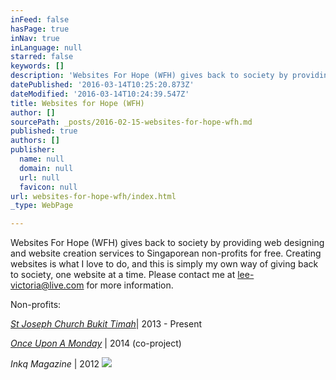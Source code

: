 ```yaml
---
inFeed: false
hasPage: true
inNav: true
inLanguage: null
starred: false
keywords: []
description: 'Websites For Hope (WFH) gives back to society by providing web designing and website creation services to Singaporean non-profits for free. Creating websites is what I love to do, and this is simply my own way of giving back to society, one website at a time. Please contact me at lee-victoria@live.com for more information.'
datePublished: '2016-03-14T10:25:20.873Z'
dateModified: '2016-03-14T10:24:39.547Z'
title: Websites for Hope (WFH)
author: []
sourcePath: _posts/2016-02-15-websites-for-hope-wfh.md
published: true
authors: []
publisher:
  name: null
  domain: null
  url: null
  favicon: null
url: websites-for-hope-wfh/index.html
_type: WebPage

---
```

Websites For Hope (WFH) gives back to society by providing web designing and website creation services to Singaporean non-profits for free. Creating websites is what I love to do, and this is simply my own way of giving back to society, one website at a time. Please contact me at [lee-victoria@live.com][0] for more information.

Non-profits:

_[St Joseph Church Bukit Timah][1]_| 2013 - Present

_[Once Upon A Monday][2]_ | 2014 (co-project)

_Inkq Magazine_ | 2012
![](https://the-grid-user-content.s3-us-west-2.amazonaws.com/28035dff-8ce4-4c89-bb78-5cc6e577d798.png)

[0]: mailto:lee-victoria@live.com
[1]: http://stjoseph-bt.org.sg/
[2]: http://www.onceuponamonday.org/